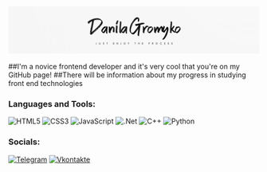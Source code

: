 ![Header](https://github.com/Danifka3/Danifka3/blob/main/assets/logo.jpg)

##I'm a novice frontend developer and it's very cool that you're on my GitHub page!
##There will be information about my progress in studying front end technologies

### Languages and Tools:
![HTML5](https://img.shields.io/badge/-HTML5-090909?style=for-the-badge&logo=appveyor)
![CSS3](https://img.shields.io/badge/-CSS3-090909?style=for-the-badge&logo=appveyor)
![JavaScript](https://img.shields.io/badge/-JavaScript-090909?style=for-the-badge&logo=JavaScript&logoColor=E9D54D)
![.Net](https://img.shields.io/badge/-Framework-090909?style=for-the-badge&logo=.net&logoColor=E5D3FF)
![C++](https://img.shields.io/badge/-C++-090909?style=for-the-badge&logo=C%2b%2b&logoColor=6296CC)
![Python](https://img.shields.io/badge/-Python-090909?style=for-the-badge&logo=appveyor)

### Socials:
[![Telegram](https://img.shields.io/badge/-Telegram-090909?style=for-the-badge&logo=telegram&logoColor=27A0D9)](https://t.me/Danifka3)
[![Vkontakte](https://img.shields.io/badge/-Vkontakte-090909?style=for-the-badge&logo=Vk&logoColor=4F7DB3)](https://vk.com/danifka3)
